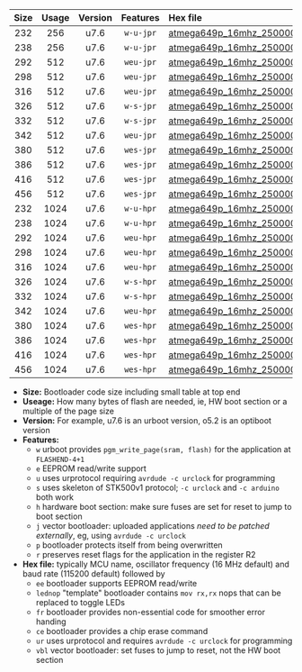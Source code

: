 |Size|Usage|Version|Features|Hex file|
|:-:|:-:|:-:|:-:|:--|
|232|256|u7.6|`w-u-jpr`|[atmega649p_16mhz_250000bps_ur_vbl.hex](https://raw.githubusercontent.com/stefanrueger/urboot/main//atmega649p_16mhz_250000bps_ur_vbl.hex)|
|238|256|u7.6|`w-u-jpr`|[atmega649p_16mhz_250000bps_lednop_ur_vbl.hex](https://raw.githubusercontent.com/stefanrueger/urboot/main//atmega649p_16mhz_250000bps_lednop_ur_vbl.hex)|
|292|512|u7.6|`weu-jpr`|[atmega649p_16mhz_250000bps_ee_ur_vbl.hex](https://raw.githubusercontent.com/stefanrueger/urboot/main//atmega649p_16mhz_250000bps_ee_ur_vbl.hex)|
|298|512|u7.6|`weu-jpr`|[atmega649p_16mhz_250000bps_ee_lednop_ur_vbl.hex](https://raw.githubusercontent.com/stefanrueger/urboot/main//atmega649p_16mhz_250000bps_ee_lednop_ur_vbl.hex)|
|316|512|u7.6|`weu-jpr`|[atmega649p_16mhz_250000bps_ee_lednop_fr_ur_vbl.hex](https://raw.githubusercontent.com/stefanrueger/urboot/main//atmega649p_16mhz_250000bps_ee_lednop_fr_ur_vbl.hex)|
|326|512|u7.6|`w-s-jpr`|[atmega649p_16mhz_250000bps_vbl.hex](https://raw.githubusercontent.com/stefanrueger/urboot/main//atmega649p_16mhz_250000bps_vbl.hex)|
|332|512|u7.6|`w-s-jpr`|[atmega649p_16mhz_250000bps_lednop_vbl.hex](https://raw.githubusercontent.com/stefanrueger/urboot/main//atmega649p_16mhz_250000bps_lednop_vbl.hex)|
|342|512|u7.6|`weu-jpr`|[atmega649p_16mhz_250000bps_ee_lednop_fr_ce_ur_vbl.hex](https://raw.githubusercontent.com/stefanrueger/urboot/main//atmega649p_16mhz_250000bps_ee_lednop_fr_ce_ur_vbl.hex)|
|380|512|u7.6|`wes-jpr`|[atmega649p_16mhz_250000bps_ee_vbl.hex](https://raw.githubusercontent.com/stefanrueger/urboot/main//atmega649p_16mhz_250000bps_ee_vbl.hex)|
|386|512|u7.6|`wes-jpr`|[atmega649p_16mhz_250000bps_ee_lednop_vbl.hex](https://raw.githubusercontent.com/stefanrueger/urboot/main//atmega649p_16mhz_250000bps_ee_lednop_vbl.hex)|
|416|512|u7.6|`wes-jpr`|[atmega649p_16mhz_250000bps_ee_lednop_fr_vbl.hex](https://raw.githubusercontent.com/stefanrueger/urboot/main//atmega649p_16mhz_250000bps_ee_lednop_fr_vbl.hex)|
|456|512|u7.6|`wes-jpr`|[atmega649p_16mhz_250000bps_ee_lednop_fr_ce_vbl.hex](https://raw.githubusercontent.com/stefanrueger/urboot/main//atmega649p_16mhz_250000bps_ee_lednop_fr_ce_vbl.hex)|
|232|1024|u7.6|`w-u-hpr`|[atmega649p_16mhz_250000bps_ur.hex](https://raw.githubusercontent.com/stefanrueger/urboot/main//atmega649p_16mhz_250000bps_ur.hex)|
|238|1024|u7.6|`w-u-hpr`|[atmega649p_16mhz_250000bps_lednop_ur.hex](https://raw.githubusercontent.com/stefanrueger/urboot/main//atmega649p_16mhz_250000bps_lednop_ur.hex)|
|292|1024|u7.6|`weu-hpr`|[atmega649p_16mhz_250000bps_ee_ur.hex](https://raw.githubusercontent.com/stefanrueger/urboot/main//atmega649p_16mhz_250000bps_ee_ur.hex)|
|298|1024|u7.6|`weu-hpr`|[atmega649p_16mhz_250000bps_ee_lednop_ur.hex](https://raw.githubusercontent.com/stefanrueger/urboot/main//atmega649p_16mhz_250000bps_ee_lednop_ur.hex)|
|316|1024|u7.6|`weu-hpr`|[atmega649p_16mhz_250000bps_ee_lednop_fr_ur.hex](https://raw.githubusercontent.com/stefanrueger/urboot/main//atmega649p_16mhz_250000bps_ee_lednop_fr_ur.hex)|
|326|1024|u7.6|`w-s-hpr`|[atmega649p_16mhz_250000bps.hex](https://raw.githubusercontent.com/stefanrueger/urboot/main//atmega649p_16mhz_250000bps.hex)|
|332|1024|u7.6|`w-s-hpr`|[atmega649p_16mhz_250000bps_lednop.hex](https://raw.githubusercontent.com/stefanrueger/urboot/main//atmega649p_16mhz_250000bps_lednop.hex)|
|342|1024|u7.6|`weu-hpr`|[atmega649p_16mhz_250000bps_ee_lednop_fr_ce_ur.hex](https://raw.githubusercontent.com/stefanrueger/urboot/main//atmega649p_16mhz_250000bps_ee_lednop_fr_ce_ur.hex)|
|380|1024|u7.6|`wes-hpr`|[atmega649p_16mhz_250000bps_ee.hex](https://raw.githubusercontent.com/stefanrueger/urboot/main//atmega649p_16mhz_250000bps_ee.hex)|
|386|1024|u7.6|`wes-hpr`|[atmega649p_16mhz_250000bps_ee_lednop.hex](https://raw.githubusercontent.com/stefanrueger/urboot/main//atmega649p_16mhz_250000bps_ee_lednop.hex)|
|416|1024|u7.6|`wes-hpr`|[atmega649p_16mhz_250000bps_ee_lednop_fr.hex](https://raw.githubusercontent.com/stefanrueger/urboot/main//atmega649p_16mhz_250000bps_ee_lednop_fr.hex)|
|456|1024|u7.6|`wes-hpr`|[atmega649p_16mhz_250000bps_ee_lednop_fr_ce.hex](https://raw.githubusercontent.com/stefanrueger/urboot/main//atmega649p_16mhz_250000bps_ee_lednop_fr_ce.hex)|

- **Size:** Bootloader code size including small table at top end
- **Useage:** How many bytes of flash are needed, ie, HW boot section or a multiple of the page size
- **Version:** For example, u7.6 is an urboot version, o5.2 is an optiboot version
- **Features:**
  + `w` urboot provides `pgm_write_page(sram, flash)` for the application at `FLASHEND-4+1`
  + `e` EEPROM read/write support
  + `u` uses urprotocol requiring `avrdude -c urclock` for programming
  + `s` uses skeleton of STK500v1 protocol; `-c urclock` and `-c arduino` both work
  + `h` hardware boot section: make sure fuses are set for reset to jump to boot section
  + `j` vector bootloader: uploaded applications *need to be patched externally*, eg, using `avrdude -c urclock`
  + `p` bootloader protects itself from being overwritten
  + `r` preserves reset flags for the application in the register R2
- **Hex file:** typically MCU name, oscillator frequency (16 MHz default) and baud rate (115200 default) followed by
  + `ee` bootloader supports EEPROM read/write
  + `lednop` "template" bootloader contains `mov rx,rx` nops that can be replaced to toggle LEDs
  + `fr` bootloader provides non-essential code for smoother error handing
  + `ce` bootloader provides a chip erase command
  + `ur` uses urprotocol and requires `avrdude -c urclock` for programming
  + `vbl` vector bootloader: set fuses to jump to reset, not the HW boot section
